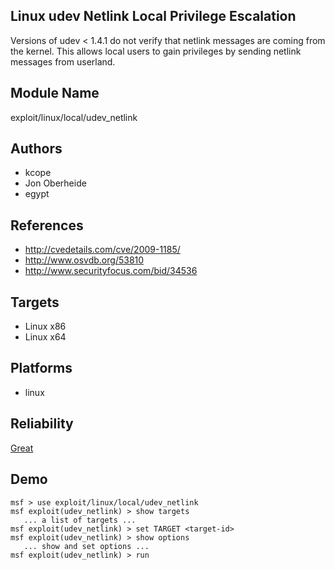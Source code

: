 ## Linux udev Netlink Local Privilege Escalation

Versions of udev < 1.4.1 do not verify that netlink messages 
are coming from the kernel. This allows local users to gain 
privileges by sending netlink messages from userland.


## Module Name
exploit/linux/local/udev_netlink

## Authors
* kcope
* Jon Oberheide
* egypt


## References
* http://cvedetails.com/cve/2009-1185/
* http://www.osvdb.org/53810
* http://www.securityfocus.com/bid/34536



## Targets
* Linux x86
* Linux x64


## Platforms
* linux

## Reliability
[Great](https://github.com/rapid7/metasploit-framework/wiki/Exploit-Ranking)

## Demo

```
msf > use exploit/linux/local/udev_netlink
msf exploit(udev_netlink) > show targets
   ... a list of targets ...
msf exploit(udev_netlink) > set TARGET <target-id>
msf exploit(udev_netlink) > show options
   ... show and set options ...
msf exploit(udev_netlink) > run
```
    
    